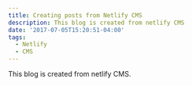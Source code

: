 ```yaml
---
title: Creating posts from Netlify CMS
description: This blog is created from netlify CMS
date: '2017-07-05T15:20:51-04:00'
tags:
  - Netlify
  - CMS
---
```


This blog is created from netlify CMS.
